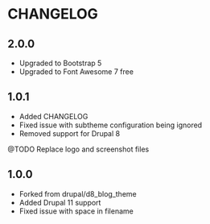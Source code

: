 # CHANGELOG

## 2.0.0
* Upgraded to Bootstrap 5
* Upgraded to Font Awesome 7 free

## 1.0.1
* Added CHANGELOG
* Fixed issue with subtheme configuration being ignored
* Removed support for Drupal 8

@TODO Replace logo and screenshot files

## 1.0.0
* Forked from drupal/d8_blog_theme
* Added Drupal 11 support
* Fixed issue with space in filename
